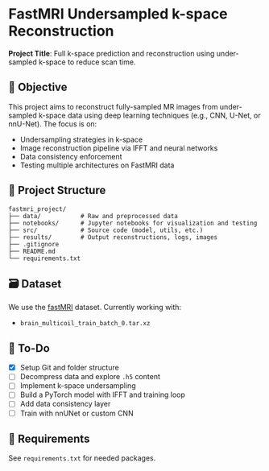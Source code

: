 # FastMRI Undersampled k-space Reconstruction

**Project Title**: Full k-space prediction and reconstruction using under-sampled k-space to reduce scan time.

## 🧠 Objective
This project aims to reconstruct fully-sampled MR images from under-sampled k-space data using deep learning techniques (e.g., CNN, U-Net, or nnU-Net). The focus is on:

- Undersampling strategies in k-space
- Image reconstruction pipeline via IFFT and neural networks
- Data consistency enforcement
- Testing multiple architectures on FastMRI data

## 📁 Project Structure

```
fastmri_project/
├── data/           # Raw and preprocessed data
├── notebooks/      # Jupyter notebooks for visualization and testing
├── src/            # Source code (model, utils, etc.)
├── results/        # Output reconstructions, logs, images
├── .gitignore
├── README.md
└── requirements.txt
```


## 🗃️ Dataset
We use the [fastMRI](https://fastmri.org/) dataset. Currently working with:
- `brain_multicoil_train_batch_0.tar.xz`

## 🔧 To-Do
- [x] Setup Git and folder structure
- [ ] Decompress data and explore `.h5` content
- [ ] Implement k-space undersampling
- [ ] Build a PyTorch model with IFFT and training loop
- [ ] Add data consistency layer
- [ ] Train with nnUNet or custom CNN

## 📌 Requirements
See `requirements.txt` for needed packages.
